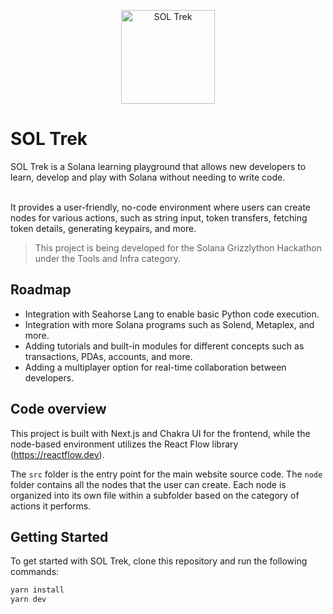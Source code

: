 <p align="center">
  <a href="https://twitter.com/soltrek_io">
    <img
      alt="SOL Trek"
      src="https://media.discordapp.net/attachments/865444983762452520/1075913428545327166/Group_72.png"
      width="150"
    />
  </a>
</p>

# SOL Trek

SOL Trek is a Solana learning playground that allows new developers to learn, develop and play with Solana without needing to write code. 

<br />
It provides a user-friendly, no-code environment where users can create nodes for various actions, such as string input, token transfers, fetching token details, generating keypairs, and more.

> This project is being developed for the Solana Grizzlython Hackathon under the Tools and Infra category.

## Roadmap
- Integration with Seahorse Lang to enable basic Python code execution.
- Integration with more Solana programs such as Solend, Metaplex, and more.
- Adding tutorials and built-in modules for different concepts such as transactions, PDAs, accounts, and more.
- Adding a multiplayer option for real-time collaboration between developers.

## Code overview

This project is built with Next.js and Chakra UI for the frontend, while the node-based environment utilizes the React Flow library (https://reactflow.dev). 

The `src` folder is the entry point for the main website source code. The `node` folder contains all the nodes that the user can create. Each node is organized into its own file within a subfolder based on the category of actions it performs.

## Getting Started

To get started with SOL Trek, clone this repository and run the following commands:

```sh
yarn install
yarn dev
```

